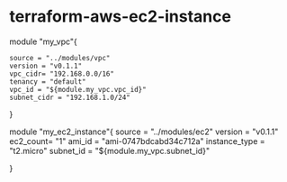 # terraform-aws-ec2-instance
module  "my_vpc"{

    source = "../modules/vpc"
    version = "v0.1.1"
    vpc_cidr= "192.168.0.0/16"
    tenancy = "default"
    vpc_id = "${module.my_vpc.vpc_id}"
    subnet_cidr = "192.168.1.0/24"
}


module "my_ec2_instance"{
    source = "../modules/ec2"
    version = "v0.1.1"
    ec2_count= "1"
    ami_id = "ami-0747bdcabd34c712a"
    instance_type = "t2.micro"
    subnet_id = "${module.my_vpc.subnet_id}"

}
